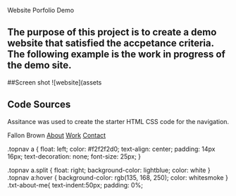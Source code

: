 Website Porfolio Demo

## The purpose of this project is to create a demo website that satisfied the accpetance criteria. The following example is the work in progress of the demo site. 

##Screen shot ![website](assets


## Code Sources
Assitance was used to create the starter HTML CSS code for the navigation. 

<div class="topnav">
          <a  class="href="#fallon brown">Fallon Brown</a>
          <a href="#about">About</a>
          <a href="#work">Work</a>
          <a href="#Contact">Contact</a>


.topnav a {
  float: left;
  color: #f2f2f2d0;
  text-align: center;
  padding: 14px 16px;
  text-decoration: none;
  font-size: 25px;
}

.topnav a.split {
  float: right;
  background-color: lightblue;
  color: white
}
.topnav a:hover {
  background-color: rgb(135, 168, 250);
  color: whitesmoke
}
.txt-about-me{
  text-indent:50px;
  padding: 0%;


